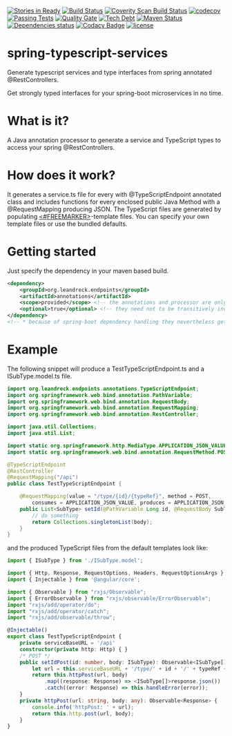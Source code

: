 [![Stories in Ready](https://badge.waffle.io/mkowalzik/spring-typescript-services.png?label=ready&title=Ready)](https://waffle.io/mkowalzik/spring-typescript-services)
[![Build Status][travisbadge img]][travisbadge]
[![Coverity Scan Build Status][coveritybadge img]][coveritybadge]
[![codecov][codecov img]][codecov]
[![Passing Tests][sonar tests img]][sonar tests]
[![Quality Gate][sonar quality img]][sonar quality]
[![Tech Debt][sonar tech img]][sonar tech]
[![Maven Status][mavenbadge img]][mavenbadge]
[![Dependencies status][versioneye img]][versioneye]
[![Codacy Badge][codacy img]][codacy]
[![license][license img]][license]

# spring-typescript-services
Generate typescript services and type interfaces from spring annotated @RestControllers.

Get strongly typed interfaces for your spring-boot microservices in no time.

# What is it?
A Java annotation processor to generate a service and TypeScript types to access your spring @RestControllers.

# How does it work?
It generates a service.ts file for every with @TypeScriptEndpoint annotated class and includes functions 
for every enclosed public Java Method with a @RequestMapping producing JSON.
The TypeScript files are generated by populating [<#FREEMARKER>][freemarker]-template files. 
You can specify your own template files or use the bundled defaults.

# Getting started
Just specify the dependency in your maven based build.

```xml
<dependency>
    <groupId>org.leandreck.endpoints</groupId>
    <artifactId>annotations</artifactId>
    <scope>provided</scope> <!-- the annotations and processor are only needed at compile time -->
    <optional>true</optional> <!-- they need not to be transitively included in dependent artifacts -->
</dependency>
<!-- * because of spring-boot dependency handling they nevertheless get included in fat jars -->
```

# Example
The following snippet will produce a TestTypeScriptEndpoint.ts and a ISubType.model.ts file.
```java
import org.leandreck.endpoints.annotations.TypeScriptEndpoint;
import org.springframework.web.bind.annotation.PathVariable;
import org.springframework.web.bind.annotation.RequestBody;
import org.springframework.web.bind.annotation.RequestMapping;
import org.springframework.web.bind.annotation.RestController;

import java.util.Collections;
import java.util.List;

import static org.springframework.http.MediaType.APPLICATION_JSON_VALUE;
import static org.springframework.web.bind.annotation.RequestMethod.POST;

@TypeScriptEndpoint
@RestController
@RequestMapping("/api")
public class TestTypeScriptEndpoint {

    @RequestMapping(value = "/type/{id}/{typeRef}", method = POST, 
        consumes = APPLICATION_JSON_VALUE, produces = APPLICATION_JSON_VALUE)
    public List<SubType> setId(@PathVariable Long id, @RequestBody SubType body) {
        // do something
        return Collections.singletonList(body);
    }
}
```
and the produced TypeScript files from the default templates look like:

```typescript
import { ISubType } from './ISubType.model';

import { Http, Response, RequestOptions, Headers, RequestOptionsArgs } from "@angular/http";
import { Injectable } from '@angular/core';

import { Observable } from "rxjs/Observable";
import { ErrorObservable } from "rxjs/observable/ErrorObservable";
import "rxjs/add/operator/do";
import "rxjs/add/operator/catch";
import "rxjs/add/observable/throw";

@Injectable()
export class TestTypeScriptEndpoint {
    private serviceBaseURL = '/api'
    constructor(private http: Http) { }
    /* POST */
    public setIdPost(id: number, body: ISubType): Observable<ISubType[]> {
        let url = this.serviceBaseURL + '/type/' + id + '/' + typeRef + '';
        return this.httpPost(url, body)
            .map((response: Response) => <ISubType[]>response.json())
            .catch((error: Response) => this.handleError(error));
    }
    private httpPost(url: string, body: any): Observable<Response> {
        console.info('httpPost: ' + url);
        return this.http.post(url, body);
    }
}
```

[freemarker]: http://freemarker.org/

[travisbadge]:https://travis-ci.org/leandreck/spring-typescript-services
[travisbadge img]:https://travis-ci.org/leandreck/spring-typescript-services.svg?branch=master

[coveritybadge]:https://scan.coverity.com/projects/mkowalzik-spring-typescript-services
[coveritybadge img]:https://scan.coverity.com/projects/10040/badge.svg

[sonar quality]:https://sonarqube.com/overview?id=org.leandreck.endpoints%3Aparent
[sonar quality img]:https://sonarqube.com/api/badges/gate?key=org.leandreck.endpoints:parent

[sonar tech]:https://sonarqube.com/overview?id=org.leandreck.endpoints%3Aparent
[sonar tech img]:https://img.shields.io/sonar/http/sonarqube.com/org.leandreck.endpoints:parent/tech_debt.svg?label=tech%20debt

[sonar tests]:https://sonarqube.com/component_measures/metric/tests/list?id=org.leandreck.endpoints%3Aparent
[sonar tests img]:https://img.shields.io/sonar/http/sonarqube.com/org.leandreck.endpoints:parent/test_success_density.svg?label=passing%20tests%20%

[mavenbadge]:http://search.maven.org/#search%7Cga%7C1%7Cg%3A%22org.leandreck.endpoints%22%20AND%20a%3A%22annotations%22
[mavenbadge img]:https://maven-badges.herokuapp.com/maven-central/org.leandreck.endpoints/annotations/badge.svg

[versioneye]:https://www.versioneye.com/user/projects/57c73c6986473900166cd1a2
[versioneye img]:https://www.versioneye.com/user/projects/57c73c6986473900166cd1a2/badge.svg

[license]:LICENSE
[license img]:https://img.shields.io/badge/License-Apache%202-blue.svg

[codecov]:https://codecov.io/gh/leandreck/spring-typescript-services
[codecov img]:https://codecov.io/gh/leandreck/spring-typescript-services/branch/master/graph/badge.svg

[codacy]:https://www.codacy.com/app/leandreck/leandreck-github-io?utm_source=github.com&amp;utm_medium=referral&amp;utm_content=leandreck/leandreck.github.io&amp;utm_campaign=Badge_Grade
[codacy img]:https://api.codacy.com/project/badge/Grade/e8f2e4f620eb48c28de45bd47f3754de